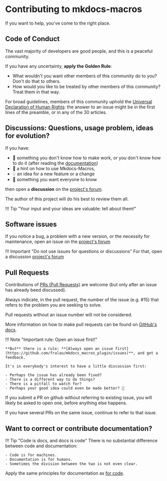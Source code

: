 Contributing to mkdocs-macros
=============================

If you want to help, you've come to the right place.

## Code of Conduct
The vast majority of developers are good people, and this is a peaceful community.

If you have any uncertainty, **apply the Golden Rule**:

- What wouldn't you want other members of this community do to you? Don't do that to others.
- How would you like to be treated by other members of this community? Treat them in that way.

For broad guidelines, members of this community uphold
the [Universal Declaration of Human Rights](https://www.un.org/en/about-us/universal-declaration-of-human-rights):
the answer to an issue might be in the first lines of the preamble, or in any of the 30 articles.



## Discussions: Questions, usage problem, ideas for evolution?


If you have:
- 🙏 something you don't know how to make work, 
  or you don't know how to do it (after reading the [documentation](https://mkdocs-macros-plugin.readthedocs.io/en/latest/))
- 🙌 a hint on how to use Mkdocs-Macros,
- 💡 an idea for a new feature or a change
- 📣 something you want everyone to know


then open a **discussion** on the [project's forum](https://github.com/fralau/mkdocs_macros_plugin/discussions).

The author of this project will do his best to review them all.


!!! Tip "Your input and your ideas are valuable: tell about them!"

## Software issues

If you notice a bug, a problem with a new version, or the necessity
for maintenance, open an issue on the [project's forum](https://github.com/fralau/mkdocs_macros_plugin/discussions)

!!! Important "Do not use issues for questions or discussions"
    For that, open a discussion [project's forum](https://github.com/fralau/mkdocs_macros_plugin/discussions)





## Pull Requests

Contributions of [PRs (Pull Requests)](https://github.com/fralau/mkdocs_macros_plugin/pulls) are welcome (but only after an issue
has already beed discussed).

Always indicate, in the pull request, the number of the issue (e.g. #15)
that refers to the problem you are seeking to solve.

Pull requests without an issue number will not be considered.

More information on how to make pull requests can be found on [GitHub's docs](https://docs.github.com/en/github/collaborating-with-issues-and-pull-requests/about-pull-requests).

!!! Note "Important rule: Open an issue first!"

    **But** there is a rule: **[Always open an issue first](https://github.com/fralau/mkdocs_macros_plugin/issues)**, and get a feedback.

    It's in everybody's interest to have a little discussion first:
    
    - Perhaps the issue has already been fixed? 
    - There is a different way to do things?
    - There is a pitfall to watch for? 
    - Perhaps your good idea could even be made better? 🙂

If you submit a PR on github without referring to existing issue,
you will likely be asked to open one, before anything else happens.

If you have several PRs on the same issue, continue to refer to that
issue.

## Want to correct or contribute documentation?

!!! Tip "Code is docs, and docs is code"
    There is no substantial difference between code and documentation:
    
    - Code is for machines.
    - Documentation is for humans.
    - Sometimes the division between the two is not even clear.

Apply the same principles for documentation as [for code](#want-to-contribute-code).